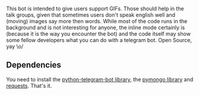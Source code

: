 This bot is intended to give users support GIFs. Those should help in the talk groups, given that sometimes users don't 
speak english well and (moving) images say more then words. While most of the code runs in the background and is not 
interesting for anyone, the inline mode certainly is (because it is the way you encounter the bot) and the code itself 
may show some fellow developers what you can do with a telegram bot. Open Source, yay \o/

## Dependencies
You need to install the [python-telegram-bot library](https://python-telegram-bot.org/), the 
[pymongo library](https://api.mongodb.com/python/current/) and [requests](https://2.python-requests.org/en/master/). 
That's it.